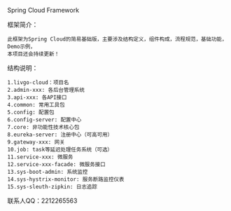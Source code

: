 Spring Cloud Framework

框架简介：

    此框架为Spring Cloud的简易基础版，主要涉及结构定义，组件构成，流程规范，基础功能，Demo示例，
    本项目还会持续更新！
    
结构说明：

    1.livgo-cloud：项目名
    2.admin-xxx: 各后台管理系统
    3.api-xxx: 各API接口
    4.common: 常用工具包
    5.config: 配置包
    6.config-server: 配置中心
    7.core: 非功能性技术核心包
    8.eureka-server: 注册中心（可高可用）
    9.gateway-xxx: 网关
    10.job: task等延迟处理任务系统（可选）
    11.service-xxx: 微服务
    12.service-xxx-facade: 微服务接口
    13.sys-boot-admin: 系统监控
    14.sys-hystrix-monitor: 服务断路监控仪表
    15.sys-sleuth-zipkin: 日志追踪
   
    
    
联系人QQ：2212265563
    
